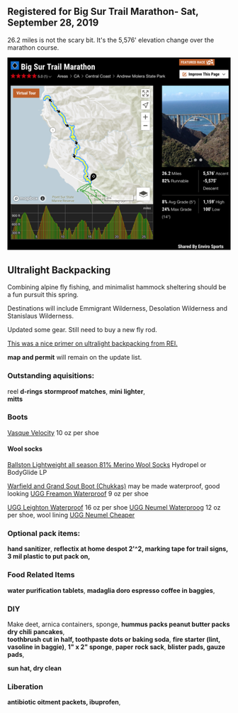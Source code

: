 ## Registered for Big Sur Trail Marathon- Sat, September 28, 2019

26.2 miles is not the scary bit. It's the 5,576' elevation change over the marathon course.

![bigSurMarathon](bigSurMarathon.png)

## Ultralight Backpacking

Combining alpine fly fishing, and minimalist hammock sheltering should be a fun pursuit this spring. 

Destinations will include Emmigrant Wilderness, Desolation Wilderness and Stanislaus Wilderness.

Updated some gear. Still need to buy a new fly rod.

[This was a nice primer on ultralight backpacking from REI.](https://www.rei.com/learn/expert-advice/ultralight-backpacking.html)

**map and permit** will remain on the update list.


### Outstanding aquisitions:

reel
**d-rings** 
**stormproof matches**, **mini lighter**,  
**mitts**

### Boots

[Vasque Velocity](https://www.vasque.com/USD/product/mens-footwear/vertical-velocity-gargoy-orng-07638) 10 oz per shoe

#### Wool socks
[Ballston Lightweight all season 81% Merino Wool Socks](https://www.amazon.com/Ballston-Unisex-Lightweight-Season-Merino/dp/B07DRQ44JM/ref=sr_1_16?ie=UTF8&qid=1548095496&sr=8-16&keywords=light%2Bwool%2Bsocks%2Bmen&th=1&psc=1)
Hydropel or BodyGlide LP

[Warfield and Grand Sout Boot (Chukkas)](https://www.dsw.com/en/us/product/warfield-and-grand-scout-boot/431390?activeColor=001) may be made waterproof, good looking
[UGG Freamon Waterproof](https://www.zappos.com/p/ugg-freamon-waterproof-grizzly/product/8916094/color/237127) 9 oz per shoe

[UGG Leighton Waterproof](https://www.zappos.com/p/ugg-leighton-waterproof-chestnut/product/8916089/color/278) 16 oz per shoe
[UGG Neumel Waterproog](https://www.zappos.com/p/ugg-neumel-waterproof-charcoal/product/8916106/color/275) 12 oz per shoe, wool lining
[UGG Neumel Cheaper](https://www.backcountry.com/ugg-neumel-waterproof-boot-mens)

### Optional pack items:

**hand sanitizer**,
**reflectix at home despot 2'^2,
marking tape for trail signs,
3 mil plastic to put pack on,**


### Food Related Items

**water purification tablets**,
**madaglia doro espresso coffee in 
baggies**, 


### DIY

Make deet, 
arnica containers,
sponge,
**hummus packs
peanut butter packs
dry chili**
**pancakes**,  
**toothbrush cut in half, 
toothpaste dots or baking soda**,
**fire starter (lint, vasoline in baggie)**, 
**1" x 2" sponge**,
**paper**
**rock sack**, 
**blister pads, gauze pads**,

**sun hat, dry clean**


### Liberation

**antibiotic oitment packets, ibuprofen**,







